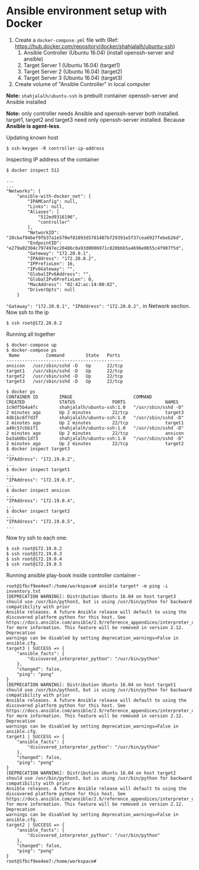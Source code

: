 # Ansible environment setup with Docker

1. Create a ```docker-compose.yml``` file with (Ref: https://hub.docker.com/repository/docker/shahjalalh/ubuntu-ssh)
    1. Ansible Controller (Ubuntu 16.04) (install openssh-server and ansible)
    2. Target Server 1 (Ubuntu 16.04) (target1)
    3. Target Server 2 (Ubuntu 16.04) (target2)
    4. Target Server 3 (Ubuntu 16.04) (target3)
2. Create volume of "Ansible Controller" in local computer

**Note:** ```shahjalalh/ubuntu-ssh``` is prebuilt container openssh-server and Ansible installed

**Note:** only controller needs Ansible and openssh-server both installed. target1, target2 and target3 need only openssh-server installed. Because **Ansible is agent-less**. 

Updating known host
```
$ ssh-keygen -R controller-ip-address
```

Inspecting IP address of the container
```
$ docker inspect 512

...
...
"Networks": {
    "ansible-with-docker_net": {
        "IPAMConfig": null,
        "Links": null,
        "Aliases": [
            "512ed9316196",
            "controller"
        ],
        "NetworkID": "20cbaf946ef9fb37a1e570ef81093d5701487bf29391e5f37cea6927febeb26d",
        "EndpointID": "e279a02304c797497ec20486c0a93d0006971c820b6b5a4696e0655c4f907f5d",
        "Gateway": "172.20.0.1",
        "IPAddress": "172.20.0.2",
        "IPPrefixLen": 16,
        "IPv6Gateway": "",
        "GlobalIPv6Address": "",
        "GlobalIPv6PrefixLen": 0,
        "MacAddress": "02:42:ac:14:00:02",
        "DriverOpts": null
    }

```

```"Gateway": "172.20.0.1", "IPAddress": "172.20.0.2",``` in Network section. Now ssh to the ip
```
$ ssh root@172.20.0.2
```

Running all together
```
$ docker-compose up
$ docker-compose ps
 Name          Command        State   Ports 
--------------------------------------------
ansicon   /usr/sbin/sshd -D   Up      22/tcp
target1   /usr/sbin/sshd -D   Up      22/tcp
target2   /usr/sbin/sshd -D   Up      22/tcp
target3   /usr/sbin/sshd -D   Up      22/tcp

$ docker ps
CONTAINER ID        IMAGE                       COMMAND               CREATED             STATUS              PORTS               NAMES
1c9df5b4a4fc        shahjalalh/ubuntu-ssh:1.0   "/usr/sbin/sshd -D"   2 minutes ago       Up 2 minutes        22/tcp              target3
4db1bc6f7d3f        shahjalalh/ubuntu-ssh:1.0   "/usr/sbin/sshd -D"   2 minutes ago       Up 2 minutes        22/tcp              target1
a49c57cbb1f1        shahjalalh/ubuntu-ssh:1.0   "/usr/sbin/sshd -D"   2 minutes ago       Up 2 minutes        22/tcp              ansicon
ba3ab0bc1d73        shahjalalh/ubuntu-ssh:1.0   "/usr/sbin/sshd -D"   2 minutes ago       Up 2 minutes        22/tcp              target2
$ docker inspect target3
...
"IPAddress": "172.19.0.2",
...
$ docker inspect target1
...
"IPAddress": "172.19.0.3",
...
$ docker inspect ansicon
...
"IPAddress": "172.19.0.4",
...
$ docker inspect target2
...
"IPAddress": "172.19.0.5",
...

```

Now try ssh to each one:
```
$ ssh root@172.19.0.2
$ ssh root@172.19.0.3
$ ssh root@172.19.0.4
$ ssh root@172.19.0.5
```

Running ansible play-book inside controller container - 
```
root@1fbcf9ee4ee7:/home/workspace# ansible target* -m ping -i inventory.txt 
[DEPRECATION WARNING]: Distribution Ubuntu 16.04 on host target3 should use /usr/bin/python3, but is using /usr/bin/python for backward compatibility with prior 
Ansible releases. A future Ansible release will default to using the discovered platform python for this host. See 
https://docs.ansible.com/ansible/2.9/reference_appendices/interpreter_discovery.html for more information. This feature will be removed in version 2.12. Deprecation 
warnings can be disabled by setting deprecation_warnings=False in ansible.cfg.
target3 | SUCCESS => {
    "ansible_facts": {
        "discovered_interpreter_python": "/usr/bin/python"
    }, 
    "changed": false, 
    "ping": "pong"
}
[DEPRECATION WARNING]: Distribution Ubuntu 16.04 on host target1 should use /usr/bin/python3, but is using /usr/bin/python for backward compatibility with prior 
Ansible releases. A future Ansible release will default to using the discovered platform python for this host. See 
https://docs.ansible.com/ansible/2.9/reference_appendices/interpreter_discovery.html for more information. This feature will be removed in version 2.12. Deprecation 
warnings can be disabled by setting deprecation_warnings=False in ansible.cfg.
target1 | SUCCESS => {
    "ansible_facts": {
        "discovered_interpreter_python": "/usr/bin/python"
    }, 
    "changed": false, 
    "ping": "pong"
}
[DEPRECATION WARNING]: Distribution Ubuntu 16.04 on host target2 should use /usr/bin/python3, but is using /usr/bin/python for backward compatibility with prior 
Ansible releases. A future Ansible release will default to using the discovered platform python for this host. See 
https://docs.ansible.com/ansible/2.9/reference_appendices/interpreter_discovery.html for more information. This feature will be removed in version 2.12. Deprecation 
warnings can be disabled by setting deprecation_warnings=False in ansible.cfg.
target2 | SUCCESS => {
    "ansible_facts": {
        "discovered_interpreter_python": "/usr/bin/python"
    }, 
    "changed": false, 
    "ping": "pong"
}
root@1fbcf9ee4ee7:/home/workspace#
```

